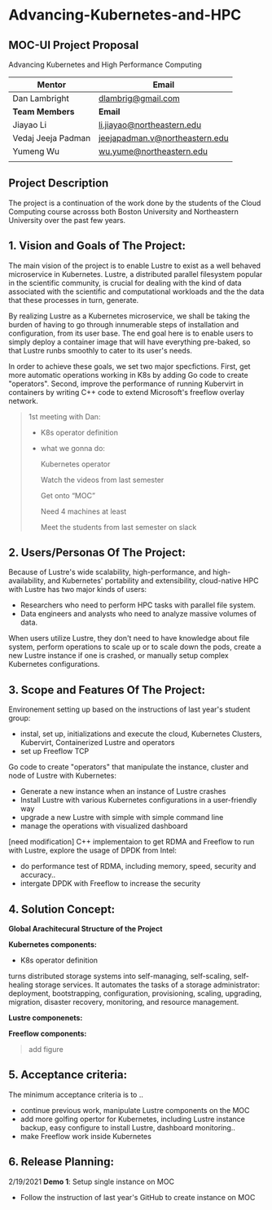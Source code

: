 # Advancing-Kubernetes-and-HPC

## MOC-UI Project Proposal

Advancing Kubernetes and High Performance Computing

| Mentor             | Email                                           |
| ------------------ | ----------------------------------------------- |
| Dan Lambright      | [dlambrig@gmail.com](mailto:dlambrig@gmail.com) |
| **Team Members**   | **Email**                                       |
| Jiayao Li          | li.jiayao@northeastern.edu                      |
| Vedaj Jeeja Padman | jeejapadman.v@northeastern.edu                  |
| Yumeng Wu          | wu.yume@northeastern.edu                        |
|                    |                                                 |

## Project Description

The project is a continuation of the work done by the students of the Cloud Computing course acrosss both Boston University and Northeastern University over the past few years.

## 1. Vision and Goals of The Project:

The main vision of the project is to enable Lustre to exist as a well behaved microservice in Kubernetes. Lustre, a distributed parallel filesystem popular in the scientific community, is crucial for dealing with the kind of data associated with the scientific and computational workloads and the the data that these processes in turn, generate.

By realizing Lustre as a Kubernetes microservice, we shall be taking the burden of having to go through innumerable steps of installation and configuration, from its user base. The end goal here is to enable users to simply deploy a container image that will have everything pre-baked, so that Lustre runbs smoothly to cater to its user's needs. 



In order to achieve these goals, we set two major specfictions. First, get more automatic operations working in K8s by adding Go code to create "operators". Second, improve the performance of running Kubervirt in containers by writing C++ code to extend Microsoft's freeflow overlay network.

> 1st meeting with Dan:
>
> - K8s operator definition 
>
> - what we gonna do:
>
>   Kubernetes operator
>
>   Watch the videos from last semester	
>
>   Get onto “MOC”
>
>   Need 4 machines at least
>
>   Meet the students from last semester on slack

## 2. Users/Personas Of The Project:

Because of Lustre's wide scalability, high-performance, and high-availability, and Kubernetes' portability and extensibility, cloud-native HPC with Lustre has two major kinds of users:

- Researchers who need to perform HPC tasks with parallel file system.
- Data engineers and analysts who need to analyze massive volumes of data.

When users utilize Lustre, they don't need to have knowledge about file system, perform operations to scale up or to scale down the pods, create a new Lustre instance if one is crashed, or manually setup complex Kubernetes configurations.

## 3. Scope and Features Of The Project:

Environement setting up based on the instructions of last year's student group:

- instal, set up, initializations and execute the cloud, Kubernetes Clusters, Kubervirt, Containerized Lustre and operators
- set up Freeflow TCP

Go code to create "operators" that manipulate the instance, cluster and node of Lustre with Kubernetes:

- Generate a new instance when an instance of Lustre crashes
- Install Lustre with various Kubernetes configurations in a user-friendly way
- upgrade a new Lustre with simple with simple command line
- manage the operations with visualized dashboard

[need modification] C++ implementaion to get RDMA and Freeflow to run with Lustre, explore the usage of DPDK from Intel: 

- do performance test of RDMA, including memory, speed, security and accuracy..
- intergate DPDK with Freeflow to increase the security

## 4. Solution Concept:

**Global Arachitecural Structure of the Project**

**Kubernetes  components:**

- K8s operator definition 

turns distributed storage systems into self-managing, self-scaling, self-healing storage services. It automates the tasks of a storage administrator: deployment, bootstrapping, configuration, provisioning, scaling, upgrading, migration, disaster recovery, monitoring, and resource management.

**Lustre componenets:** 

**Freeflow components:**

>  add figure

## 5. Acceptance criteria:

The minimum acceptance criteria is to ..

- continue previous work, manipulate Lustre components on the MOC
- add more golfing opertor for Kubernetes, including Lustre instance backup, easy configure to install Lustre, dashboard monitoring..
- make Freeflow work inside Kubernetes

## 6. Release Planning:

2/19/2021 **Demo 1**: Setup single instance on MOC

- Follow the instruction of last year's GitHub to create instance on MOC


